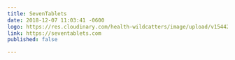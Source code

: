 ```yaml
---
title: SevenTablets
date: 2018-12-07 11:03:41 -0600
logo: https://res.cloudinary.com/health-wildcatters/image/upload/v1544202228/image.png
link: https://seventablets.com
published: false

---
```

